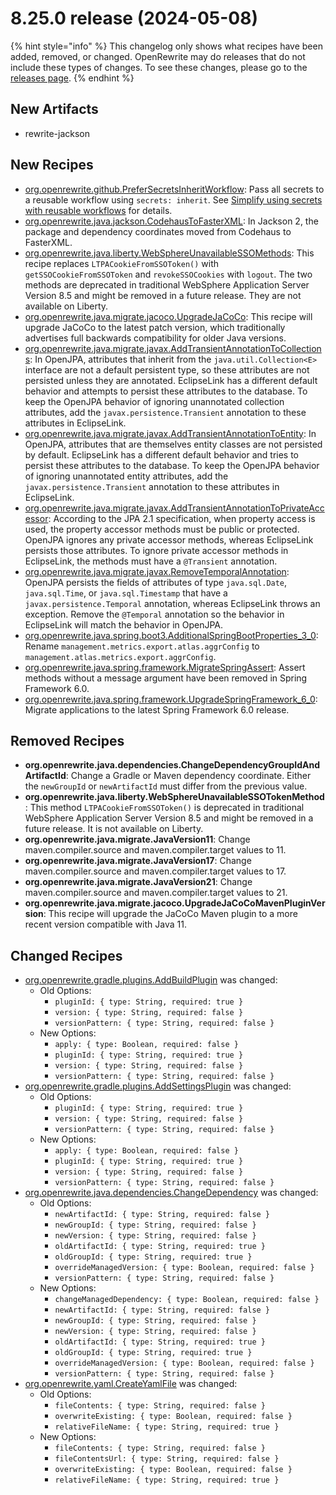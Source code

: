 # 8.25.0 release (2024-05-08)

{% hint style="info" %}
This changelog only shows what recipes have been added, removed, or changed. OpenRewrite may do releases that do not include these types of changes. To see these changes, please go to the [releases page](https://github.com/openrewrite/rewrite/releases).
{% endhint %}

## New Artifacts
* rewrite-jackson

## New Recipes

* [org.openrewrite.github.PreferSecretsInheritWorkflow](https://docs.openrewrite.org/recipes/github/prefersecretsinheritworkflow): Pass all secrets to a reusable workflow using `secrets: inherit`. See [Simplify using secrets with reusable workflows](https://github.blog/changelog/2022-05-03-github-actions-simplify-using-secrets-with-reusable-workflows/) for details. 
* [org.openrewrite.java.jackson.CodehausToFasterXML](https://docs.openrewrite.org/recipes/java/jackson/codehaustofasterxml): In Jackson 2, the package and dependency coordinates moved from Codehaus to FasterXML. 
* [org.openrewrite.java.liberty.WebSphereUnavailableSSOMethods](https://docs.openrewrite.org/recipes/java/liberty/websphereunavailablessomethods): This recipe replaces `LTPACookieFromSSOToken()` with  `getSSOCookieFromSSOToken`  and `revokeSSOCookies` with `logout`. The two methods are  deprecated in traditional WebSphere Application  Server Version 8.5 and might be removed in a future release. They are not available on Liberty. 
* [org.openrewrite.java.migrate.jacoco.UpgradeJaCoCo](https://docs.openrewrite.org/recipes/java/migrate/jacoco/upgradejacoco): This recipe will upgrade JaCoCo to the latest patch version, which traditionally advertises full backwards compatibility for older Java versions. 
* [org.openrewrite.java.migrate.javax.AddTransientAnnotationToCollections](https://docs.openrewrite.org/recipes/java/migrate/javax/addtransientannotationtocollections): In OpenJPA, attributes that inherit from the `java.util.Collection<E>` interface are not a default persistent type, so these attributes are not persisted unless they are annotated. EclipseLink has a different default behavior and attempts to persist these attributes to the database. To keep the OpenJPA behavior of ignoring unannotated collection attributes, add the `javax.persistence.Transient` annotation to these attributes in EclipseLink. 
* [org.openrewrite.java.migrate.javax.AddTransientAnnotationToEntity](https://docs.openrewrite.org/recipes/java/migrate/javax/addtransientannotationtoentity): In OpenJPA, attributes that are themselves entity classes are not persisted by default. EclipseLink has a different default behavior and tries to persist these attributes to the database. To keep the OpenJPA behavior of ignoring unannotated entity attributes, add the `javax.persistence.Transient` annotation to these attributes in EclipseLink. 
* [org.openrewrite.java.migrate.javax.AddTransientAnnotationToPrivateAccessor](https://docs.openrewrite.org/recipes/java/migrate/javax/addtransientannotationtoprivateaccessor): According to the JPA 2.1 specification, when property access is used, the property accessor methods must be public or protected. OpenJPA ignores any private accessor methods, whereas EclipseLink persists those attributes. To ignore private accessor methods in EclipseLink, the methods must have a `@Transient` annotation. 
* [org.openrewrite.java.migrate.javax.RemoveTemporalAnnotation](https://docs.openrewrite.org/recipes/java/migrate/javax/removetemporalannotation): OpenJPA persists the fields of attributes of type `java.sql.Date`, `java.sql.Time`, or `java.sql.Timestamp` that have a `javax.persistence.Temporal` annotation, whereas EclipseLink throws an exception. Remove the `@Temporal` annotation so the behavior in EclipseLink will match the behavior in OpenJPA. 
* [org.openrewrite.java.spring.boot3.AdditionalSpringBootProperties_3_0](https://docs.openrewrite.org/recipes/java/spring/boot3/additionalspringbootproperties_3_0): Rename `management.metrics.export.atlas.aggrConfig` to `management.atlas.metrics.export.aggrConfig`. 
* [org.openrewrite.java.spring.framework.MigrateSpringAssert](https://docs.openrewrite.org/recipes/java/spring/framework/migratespringassert): Assert methods without a message argument have been removed in Spring Framework 6.0. 
* [org.openrewrite.java.spring.framework.UpgradeSpringFramework_6_0](https://docs.openrewrite.org/recipes/java/spring/framework/upgradespringframework_6_0): Migrate applications to the latest Spring Framework 6.0 release. 

## Removed Recipes

* **org.openrewrite.java.dependencies.ChangeDependencyGroupIdAndArtifactId**: Change a Gradle or Maven dependency coordinate. Either the `newGroupId` or `newArtifactId` must differ from the previous value. 
* **org.openrewrite.java.liberty.WebSphereUnavailableSSOTokenMethod**: This method `LTPACookieFromSSOToken()` is deprecated in traditional WebSphere Application  Server Version 8.5 and might be removed in a future release. It is not available on Liberty. 
* **org.openrewrite.java.migrate.JavaVersion11**: Change maven.compiler.source and maven.compiler.target values to 11. 
* **org.openrewrite.java.migrate.JavaVersion17**: Change maven.compiler.source and maven.compiler.target values to 17. 
* **org.openrewrite.java.migrate.JavaVersion21**: Change maven.compiler.source and maven.compiler.target values to 21. 
* **org.openrewrite.java.migrate.jacoco.UpgradeJaCoCoMavenPluginVersion**: This recipe will upgrade the JaCoCo Maven plugin to a more recent version compatible with Java 11. 

## Changed Recipes

* [org.openrewrite.gradle.plugins.AddBuildPlugin](https://docs.openrewrite.org/recipes/gradle/plugins/addbuildplugin) was changed:
  * Old Options:
    * `pluginId: { type: String, required: true }`
    * `version: { type: String, required: false }`
    * `versionPattern: { type: String, required: false }`
  * New Options:
    * `apply: { type: Boolean, required: false }`
    * `pluginId: { type: String, required: true }`
    * `version: { type: String, required: false }`
    * `versionPattern: { type: String, required: false }`
* [org.openrewrite.gradle.plugins.AddSettingsPlugin](https://docs.openrewrite.org/recipes/gradle/plugins/addsettingsplugin) was changed:
  * Old Options:
    * `pluginId: { type: String, required: true }`
    * `version: { type: String, required: false }`
    * `versionPattern: { type: String, required: false }`
  * New Options:
    * `apply: { type: Boolean, required: false }`
    * `pluginId: { type: String, required: true }`
    * `version: { type: String, required: false }`
    * `versionPattern: { type: String, required: false }`
* [org.openrewrite.java.dependencies.ChangeDependency](https://docs.openrewrite.org/recipes/java/dependencies/changedependency) was changed:
  * Old Options:
    * `newArtifactId: { type: String, required: false }`
    * `newGroupId: { type: String, required: false }`
    * `newVersion: { type: String, required: false }`
    * `oldArtifactId: { type: String, required: true }`
    * `oldGroupId: { type: String, required: true }`
    * `overrideManagedVersion: { type: Boolean, required: false }`
    * `versionPattern: { type: String, required: false }`
  * New Options:
    * `changeManagedDependency: { type: Boolean, required: false }`
    * `newArtifactId: { type: String, required: false }`
    * `newGroupId: { type: String, required: false }`
    * `newVersion: { type: String, required: false }`
    * `oldArtifactId: { type: String, required: true }`
    * `oldGroupId: { type: String, required: true }`
    * `overrideManagedVersion: { type: Boolean, required: false }`
    * `versionPattern: { type: String, required: false }`
* [org.openrewrite.yaml.CreateYamlFile](https://docs.openrewrite.org/recipes/yaml/createyamlfile) was changed:
  * Old Options:
    * `fileContents: { type: String, required: false }`
    * `overwriteExisting: { type: Boolean, required: false }`
    * `relativeFileName: { type: String, required: true }`
  * New Options:
    * `fileContents: { type: String, required: false }`
    * `fileContentsUrl: { type: String, required: false }`
    * `overwriteExisting: { type: Boolean, required: false }`
    * `relativeFileName: { type: String, required: true }`